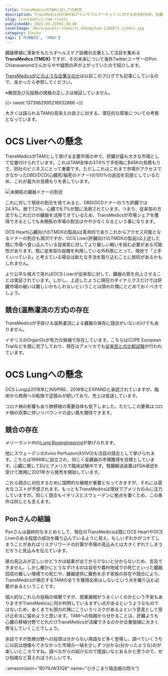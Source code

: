 ```yaml
---
title: TransMedicsのTAMに対しての懸念
description: TransMedicsのTAM(総アドレサブルマーケット)に対する批判的分析。肍臓市場の競合状況、OrganOxやXVIVOなど競合企業の存在、市場参入障壁や現実的な成長可能性について投資家視点で深堀り。
slug: transmedics-tam-rivals
publishedAt: 2021-03-23T01:30:00
coverImage: /Hero/pexels-chokniti-khongchum-2280571_njhdv2.jpg
category: Stocks
tags: ['市場動向', 'TMDX']
---
```


臓器移植に革新をもたらすヘルスケア設備の企業として注目を集める**TransMedics (TMDX)** ですが、その未来について海外TwitterユーザーのPon Chiaravanondさんからやや疑問の声が上がっていたので紹介します。

[TransMedicsがどのような企業なのか](/post/transmedics/)は以前このブログでも記事にしているので、良かったら参照してください。

※解説及び元投稿の情報の正しさは保証していません。

{{< tweet 1373982995216932866 >}}

大きくは語られるTAMの見栄えの良さに対する、潜在的な障害についての考察となっています。

# OCS Liverへの懸念

TransMedicsがTAMとして挙げる主要市場の中で、肝臓が最も大きな市場として位置付けられています。これはTAM全体の37.6%で手術毎に$45Kの見積もりで、同社のビジネスにとって重要です。ただしこれはこれまで市場がアクセスできなかったDBD/DCD(心臓死/脳死のドナー)の100%の追加を前提としているため、これが最大の見積もりを表しています。

![未開拓の臓器ドナーの割合](/Stocks/tmdx-pon-donors-unutilized_fmgzae.png)

これに対して現状の割合を見てみると、DBD/DCDドナーのうち肝臓では24.9%、肺で7.2％、心臓で8.7%が既に活用されています。つまり、従来型の方法でもこれだけの臓器を活用できているため、TransMedicsが市場シェアを獲得できるとしても未開拓の市場の割合はやや少なくなるという事になります。

OCS Heart(心臓向けのTMDXの製品)は革命的でありこれからアクセス可能となるドナーの割合も潤沢ですが、OCS Liver(肝臓向けのTMDXの製品)は上述した既に市場へ食い込んでいる従来型に対してより厳しい戦いを挑む必要がある可能性があります。既に従来型の設備を利用している外科医にとって、現状で「上手くいっている」と考えている場合は新たな手法を取り込むことに抵抗があるかもしれません。

より公平な視点で見ればOCS Liverが従来型に対して、臓器の質を向上させることは実証されています。しかし、上述したように現在のダイナミクスだけでは肝臓市場の戦いは難しいかもしれないということは頭の片隅にとどめておくべきでしょう。

## 競合(温熱灌流の方式)の存在

TransMedicsが手掛ける温熱灌流による臓器の保存に競合がいないわけでもありません。

イギリスのOrganOxが有力な候補で存在しています。こちらはCOPE European Trialなどを既に完了しており、現在はアメリカでも[従来型との比較試験](https://clinicaltrials.gov/ct2/show/NCT02775162)が行われています。

# OCS Lungへの懸念

OCS Lungは2018年にINSPIRE、2019年にEXPANDと承認されていますが、臨床から商用への転換で足踏みが続いており、売上は低迷しています。

コロナ禍の影響もあり肺移植の需要自体も低下しました。ただしこの要素はコロナ禍の収束に伴いリバウンドの追い風を期待できます。

## 競合の存在

メリーランド州の[Lung Bioengineering](https://www.lungbioengineering.com/)が挙げられます。

他にスウェーデンのXvivo Perfusion(XVIVO)も注目の競合として挙げられます。こちらは1998年に設立され、同じく全臓器の市場獲得を目標としています。心臓に関してEUとアメリカで臨床試験中です。腎臓輸送装置はFDA承認を受けて商用に2021年から発売を開始しています。

これら競合に対抗するために国際的な展開が重要となってきますが、それには莫大なコストが予想されます。もっともTransMedicsは現状でアメリカのみに注力していますが。同じく競合もイギリスとスウェーデンに拠点を置くため、この条件は同じとも言えます。

## Ponさんの結論

Ponさんは最終的なまとめとして、現在のTransMedicsは既にOCS HeartやOCS Liverのある程度の成功を織り込んでいるように見え、もしいずれかがコケてしまうことがあればリスクリワードの計算が市場の見込みとは大きくずれてしまうだろうと見込みを伝えています。

彼の見込みが正しいかどうかは結果が出てからでないと分からないため、言及できません。しかし確かにとうなずけるのは自宅や農村地域での死亡といった臓器回収の難しい環境での死亡や、臓器提供に難色を示す家族の存在や競合により、TransMedicsが掲示するTAMの全てを獲得出来はしないという点を織り込む必要があるということです。

個人的なこれらの投稿の咀嚼ですが、商業展開がうまくいくのかという不安もありますがTransMedicsに何か判明しているまずい点があるというようなものではないため、あくまでも頭の片隅にこういうリスクがあるよという意見として受け止めるに留めようと思います。TAMへの指摘から分かることは、肝臓よりも心臓の移植分野でどれだけTransMedicsが活躍できるのかが企業価値に大きく寄与していくことでしょう。

余談ですが医療分野への投資は分からない用語など多く登場し、調べていくうちに以前は想像もできなかった市場の一端を少しずつ分かる(分かったような)のが楽しいところですね。調べながらの紹介なので間違いなどあるかと思うので、ぜひ指摘など貰えればうれしいです。

::amazon{asin="B079JW31Q8" name="ひきこまり吸血姫の悶々"}
